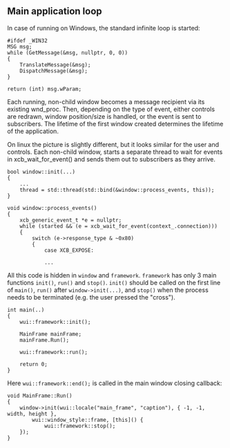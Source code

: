 ## Main application loop

In case of running on Windows, the standard infinite loop is started:

    #ifdef _WIN32
    MSG msg;
    while (GetMessage(&msg, nullptr, 0, 0))
    {
        TranslateMessage(&msg);
        DispatchMessage(&msg);
    }

    return (int) msg.wParam;

Each running, non-child window becomes a message recipient via its existing wnd_proc. Then, depending on the type of event, either controls are redrawn, window position/size is handled, or the event is sent to subscribers. The lifetime of the first window created determines the lifetime of the application.

On linux the picture is slightly different, but it looks similar for the user and controls. Each non-child window, starts a separate thread to wait for events in xcb_wait_for_event() and sends them out to subscribers as they arrive. 

    bool window::init(...)
    {
        ...
        thread = std::thread(std::bind(&window::process_events, this));
    }

    void window::process_events()
    {
        xcb_generic_event_t *e = nullptr;
        while (started && (e = xcb_wait_for_event(context_.connection)))
        {
            switch (e->response_type & ~0x80)
            {
                case XCB_EXPOSE:

                ...

All this code is hidden in ``window`` and ``framework``. ``framework`` has only 3 main functions ``init()``, ``run()`` and ``stop()``. ``init()`` should be called on the first line of ``main()``, ``run()`` after ``window->init(...)``, and ``stop()`` when the process needs to be terminated (e.g. the user pressed the "cross").

    int main(..)
    {
        wui::framework::init();

        MainFrame mainFrame;
        mainFrame.Run();

        wui::framework::run();

        return 0;
    }

Here ``wui::framework::end();`` is called in the main window closing callback:

    void MainFrame::Run()
    {
        window->init(wui::locale("main_frame", "caption"), { -1, -1, width, height },
            wui::window_style::frame, [this]() { 
                wui::framework::stop(); 
        });
    }

